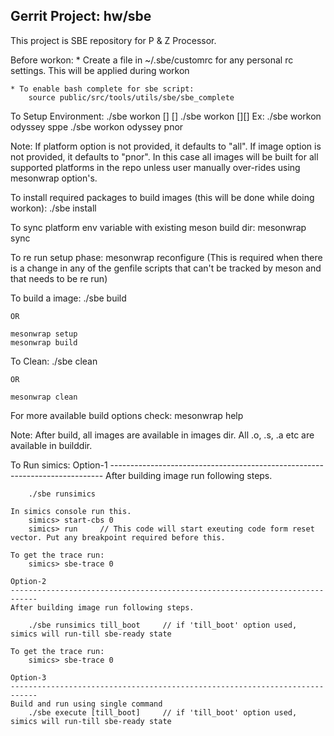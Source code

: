Gerrit Project: hw/sbe
--------------------------
This project is SBE repository for P & Z Processor.

Before workon:
    * Create a file in ~/.sbe/customrc for any personal rc settings. This will be applied during workon

    * To enable bash complete for sbe script:
        source public/src/tools/utils/sbe/sbe_complete

To Setup Environment:
    ./sbe workon [<platform>] [<imageType>]
    ./sbe workon [<p11 metis p11_dft metis_dft odyssey all>][<sppe bldr srom pnor>]
    Ex: ./sbe workon odyssey sppe
        ./sbe workon odyssey pnor

Note: If platform option is not provided, it defaults to "all".
      If image option is not provided, it defaults to "pnor".
      In this case all images will be built for all supported platforms in the
      repo unless user manually over-rides using mesonwrap option's.

To install required packages to build images (this will be done while doing workon):
    ./sbe install

To sync platform env variable with existing meson build dir:
    mesonwrap sync

To re run setup phase:
    mesonwrap reconfigure
(This is required when there is a change in any of the genfile scripts that can't be tracked by meson and that needs to be re run)

To build a image:
    ./sbe build

    OR

    mesonwrap setup
    mesonwrap build

To Clean:
    ./sbe clean

    OR

    mesonwrap clean

For more available build options check:
    mesonwrap help

Note: After build, all images are available in images dir.
      All .o, .s, .a etc are available in builddir.

To Run simics:
    Option-1
    ----------------------------------------------------------------------------
    After building image run following steps.

        ./sbe runsimics

    In simics console run this.
        simics> start-cbs 0
        simics> run     // This code will start exeuting code form reset vector. Put any breakpoint required before this.

    To get the trace run:
        simics> sbe-trace 0

    Option-2
    ----------------------------------------------------------------------------
    After building image run following steps.

        ./sbe runsimics till_boot     // if 'till_boot' option used, simics will run-till sbe-ready state

    To get the trace run:
        simics> sbe-trace 0

    Option-3
    ----------------------------------------------------------------------------
    Build and run using single command
        ./sbe execute [till_boot]     // if 'till_boot' option used, simics will run-till sbe-ready state
